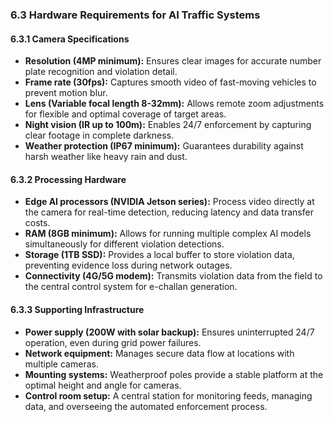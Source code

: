 ### 6.3 Hardware Requirements for AI Traffic Systems

#### 6.3.1 Camera Specifications
- **Resolution (4MP minimum):** Ensures clear images for accurate number plate recognition and violation detail.
- **Frame rate (30fps):** Captures smooth video of fast-moving vehicles to prevent motion blur.
- **Lens (Variable focal length 8-32mm):** Allows remote zoom adjustments for flexible and optimal coverage of target areas.
- **Night vision (IR up to 100m):** Enables 24/7 enforcement by capturing clear footage in complete darkness.
- **Weather protection (IP67 minimum):** Guarantees durability against harsh weather like heavy rain and dust.

#### 6.3.2 Processing Hardware
- **Edge AI processors (NVIDIA Jetson series):** Process video directly at the camera for real-time detection, reducing latency and data transfer costs.
- **RAM (8GB minimum):** Allows for running multiple complex AI models simultaneously for different violation detections.
- **Storage (1TB SSD):** Provides a local buffer to store violation data, preventing evidence loss during network outages.
- **Connectivity (4G/5G modem):** Transmits violation data from the field to the central control system for e-challan generation.

#### 6.3.3 Supporting Infrastructure
- **Power supply (200W with solar backup):** Ensures uninterrupted 24/7 operation, even during grid power failures.
- **Network equipment:** Manages secure data flow at locations with multiple cameras.
- **Mounting systems:** Weatherproof poles provide a stable platform at the optimal height and angle for cameras.
- **Control room setup:** A central station for monitoring feeds, managing data, and overseeing the automated enforcement process.